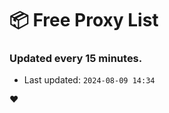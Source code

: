 # :package: Free Proxy List
### Updated every 15 minutes.

- Last updated: `2024-08-09 14:34`

:heart:
